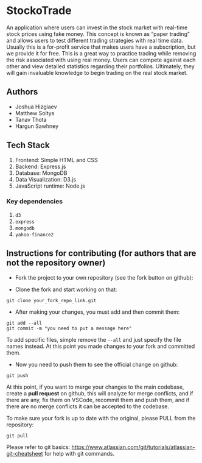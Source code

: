 # StockoTrade

An application where users can invest in the stock market with real-time stock prices using fake money. This concept is known as “paper trading” and allows users to test different trading strategies with real time data. Usually this is a for-profit service that makes users have a subscription, but we provide it for free. This is a great way to practice trading while removing the risk associated with using real money. Users can compete against each other and view detailed statistics regarding their portfolios. Ultimately, they will gain invaluable knowledge to begin trading on the real stock market.

## Authors

- Joshua Hizgiaev
- Matthew Soltys
- Tanav Thota
- Hargun Sawhney

## Tech Stack

1. Frontend: Simple HTML and CSS
2. Backend: Express.js
3. Database: MongoDB
4. Data Visualization: D3.js
5. JavaScript runtime: Node.js

### Key dependencies

1. ``d3``
2. ``express``
3. ``mongodb``
4. ``yahoo-finance2``

## Instructions for contributing (for authors that are not the repository owner)

- Fork the project to your own repository (see the fork button on github):

- Clone the fork and start working on that:

```shell
git clone your_fork_repo_link.git
```

- After making your changes, you must add and then commit them:

```shell
git add --all
git commit -m "you need to put a message here"
```

To add specific files, simple remove the ``--all`` and just specify the file names instead. At this point you made changes to your fork and committed them.

- Now you need to push them to see the official change on github:

```shell
git push
```

At this point, if you want to merge your changes to the main codebase, create a **pull request** on github, this will analyze for merge conflicts, and if there are any, fix them on VSCode, recommit them and push them, and if there are no merge conflicts it can be accepted to the codebase.

To make sure your fork is up to date with the original, please PULL from the repository:

```shell
git pull
```

Please refer to git basics: <https://www.atlassian.com/git/tutorials/atlassian-git-cheatsheet> for help with git commands.
